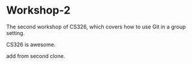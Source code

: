 # Workshop-2

The second workshop of CS326, which covers how to use Git in a group setting.

CS326 is awesome.

add from second clone.
